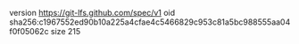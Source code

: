 version https://git-lfs.github.com/spec/v1
oid sha256:c1967552ed90b10a225a4cfae4c5466829c953c81a5bc988555aa04f0f05062c
size 215
